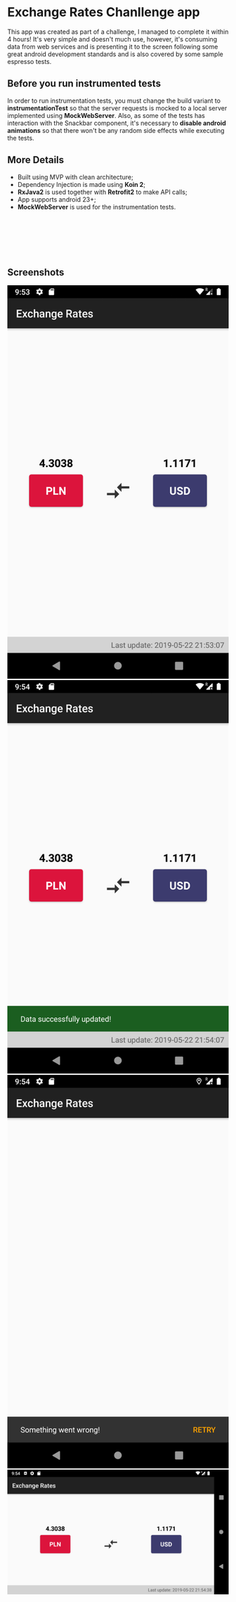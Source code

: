 # Exchange Rates Chanllenge app

This app was created as part of a challenge, I managed to complete it within 4 hours! It's very simple and doesn't much use, however, it's consuming data from web services and is presenting it to the screen following some great android development standards and is also covered by some sample espresso tests.

## Before you run instrumented tests

In order to run instrumentation tests, you must change the build variant to **instrumentationTest** so that the server requests is mocked to a local server implemented using **MockWebServer**. Also, as some of the tests has interaction with the Snackbar component, it's necessary to **disable android animations** so that there won't be any random side effects while executing the tests.

## More Details
- Built using MVP with clean architecture;
- Dependency Injection is made using **Koin 2**;
-  **RxJava2** is used together with **Retrofit2** to make API calls;
- App supports android 23+;
- **MockWebServer** is used for the instrumentation tests.

<br/><br/><br/><br/><br/>
## Screenshots
![App running](screenshots/ss1.png)
![App running](screenshots/ss2.png)
![App running](screenshots/ss3.png)
![App running](screenshots/ss4.png)
